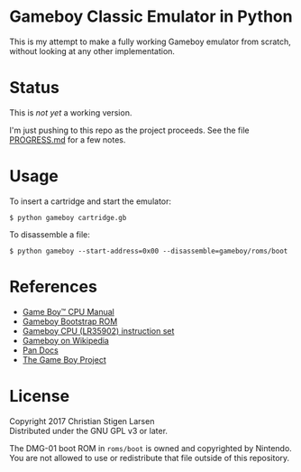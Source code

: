 Gameboy Classic Emulator in Python
==================================

This is my attempt to make a fully working Gameboy emulator from scratch,
without looking at any other implementation.

Status
======

This is *not yet* a working version.

I'm just pushing to this repo as the project proceeds. See the file
[PROGRESS.md](PROGRESS.md) for a few notes.

Usage
=====

To insert a cartridge and start the emulator:

    $ python gameboy cartridge.gb

To disassemble a file:

    $ python gameboy --start-address=0x00 --disassemble=gameboy/roms/boot

References
==========

  * [Game Boy™ CPU Manual](http://marc.rawer.de/Gameboy/Docs/GBCPUman.pdf)
  * [Gameboy Bootstrap ROM](http://gbdev.gg8.se/wiki/articles/Gameboy_Bootstrap_ROM)
  * [Gameboy CPU (LR35902) instruction set](http://pastraiser.com/cpu/gameboy/gameboy_opcodes.html)
  * [Gameboy on Wikipedia](https://en.wikipedia.org/wiki/Game_Boy)
  * [Pan Docs](http://bgb.bircd.org/pandocs.htm#cpuinstructionset)
  * [The Game Boy Project](http://marc.rawer.de/Gameboy/Docs/GBProject.pdf)

License
=======

Copyright 2017 Christian Stigen Larsen  
Distributed under the GNU GPL v3 or later.

The DMG-01 boot ROM in `roms/boot` is owned and copyrighted by Nintendo. You
are not allowed to use or redistribute that file outside of this repository.
